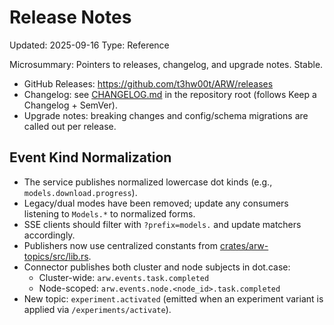 # Release Notes
Updated: 2025-09-16
Type: Reference

Microsummary: Pointers to releases, changelog, and upgrade notes. Stable.

- GitHub Releases: https://github.com/t3hw00t/ARW/releases
- Changelog: see [CHANGELOG.md](https://github.com/t3hw00t/ARW/blob/main/CHANGELOG.md) in the repository root (follows Keep a Changelog + SemVer).
- Upgrade notes: breaking changes and config/schema migrations are called out per release.

## Event Kind Normalization

- The service publishes normalized lowercase dot kinds (e.g., `models.download.progress`).
- Legacy/dual modes have been removed; update any consumers listening to `Models.*` to normalized forms.
- SSE clients should filter with `?prefix=models.` and update matchers accordingly.
 - Publishers now use centralized constants from [crates/arw-topics/src/lib.rs](https://github.com/t3hw00t/ARW/blob/main/crates/arw-topics/src/lib.rs).
 - Connector publishes both cluster and node subjects in dot.case:
   - Cluster-wide: `arw.events.task.completed`
   - Node-scoped: `arw.events.node.<node_id>.task.completed`
 - New topic: `experiment.activated` (emitted when an experiment variant is applied via `/experiments/activate`).
